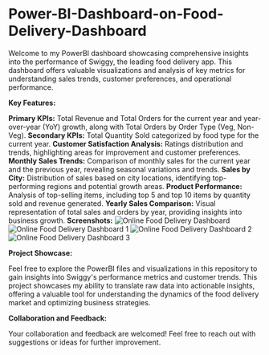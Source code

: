 # Power-BI-Dashboard-on-Food-Delivery-Dashboard
Welcome to my PowerBI dashboard showcasing comprehensive insights into the performance of Swiggy, the leading food delivery app. This dashboard offers valuable visualizations and analysis of key metrics for understanding sales trends, customer preferences, and operational performance.

**Key Features:**

**Primary KPIs:** Total Revenue and Total Orders for the current year and year-over-year (YoY) growth, along with Total Orders by Order Type (Veg, Non-Veg).
**Secondary KPIs:** Total Quantity Sold categorized by food type for the current year.
**Customer Satisfaction Analysis:** Ratings distribution and trends, highlighting areas for improvement and customer preferences.
**Monthly Sales Trends:** Comparison of monthly sales for the current year and the previous year, revealing seasonal variations and trends.
**Sales by City:** Distribution of sales based on city locations, identifying top-performing regions and potential growth areas.
**Product Performance:** Analysis of top-selling items, including top 5 and top 10 items by quantity sold and revenue generated.
**Yearly Sales Comparison:** Visual representation of total sales and orders by year, providing insights into business growth.
**Screenshots:**
![Online  Food Delivery Dashboard](https://github.com/DebashishKumarBora/Power-BI-Dashboard-on-Food-Delivery-Dashboard/assets/167493544/aa21ff4c-6d0e-4ad7-a3ef-39da8cc66958)
![Online  Food Delivery Dashboard 1](https://github.com/DebashishKumarBora/Power-BI-Dashboard-on-Food-Delivery-Dashboard/assets/167493544/14f16574-3860-437d-8eee-ac1015184b83)
![Online  Food Delivery Dashboard 2](https://github.com/DebashishKumarBora/Power-BI-Dashboard-on-Food-Delivery-Dashboard/assets/167493544/6f4ae800-7d70-4e78-af92-b628e95d5553)
![Online  Food Delivery Dashboard 3](https://github.com/DebashishKumarBora/Power-BI-Dashboard-on-Food-Delivery-Dashboard/assets/167493544/0007d62a-228d-45b6-9878-1fdfef12c8e9)




**Project Showcase:**

Feel free to explore the PowerBI files and visualizations in this repository to gain insights into Swiggy's performance metrics and customer trends. This project showcases my ability to translate raw data into actionable insights, offering a valuable tool for understanding the dynamics of the food delivery market and optimizing business strategies.

**Collaboration and Feedback:**

Your collaboration and feedback are welcomed! Feel free to reach out with suggestions or ideas for further improvement.

